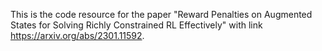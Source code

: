 This is the code resource for the paper "Reward Penalties on Augmented States for Solving Richly Constrained RL Effectively" with link https://arxiv.org/abs/2301.11592.
